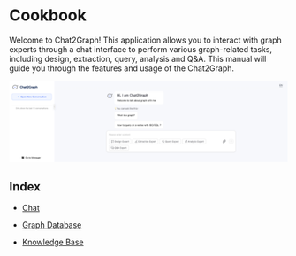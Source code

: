 # Cookbook

Welcome to Chat2Graph! This application allows you to interact with graph experts through a 
chat interface to perform various graph-related tasks, including design, extraction, query,
analysis and Q&A. This manual will guide you through the features and usage of the Chat2Graph.

![](../../asset/image/chat.png)

## Index

* [Chat](chat.md)

* [Graph Database](graphdb.md)

* [Knowledge Base](knowledgebase.md)
